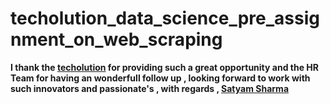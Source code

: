 # techolution_data_science_pre_assignment_on_web_scraping
**I thank the [techolution](https://www.techolution.com/) for providing such a great opportunity and the HR Team for having an wonderfull follow up , looking forward to work with such  innovators and passionate's  , with regards , [Satyam Sharma](https://www.linkedin.com/in/amrahsmaytas/)**
